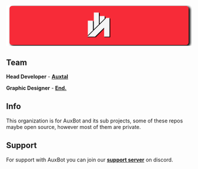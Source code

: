 ![banner.png](https://github.com/auxBot-discord-bot/.github/blob/main/images/banner.png)

## Team
**Head Developer** - [**Auxtal**](https://discordapp.com/users/327745755789918208)

**Graphic Designer** - [**End.**](https://discordapp.com/users/334294882862497792)

## Info
This organization is for AuxBot and its sub projects, some of these repos maybe open source, however most of them are private.

## Support
For support with AuxBot you can join our [**support server**](https://www.auxbot.xyz/support) on discord.
